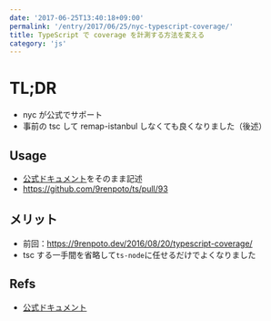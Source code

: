 ```yaml
---
date: '2017-06-25T13:40:18+09:00'
permalink: '/entry/2017/06/25/nyc-typescript-coverage/'
title: TypeScript で coverage を計測する方法を変える
category: 'js'
---
```


# TL;DR

- nyc が公式でサポート
- 事前の tsc して remap-istanbul しなくても良くなりました（後述）

## Usage

- [公式ドキュメント][tutorial-typescript]をそのまま記述
- <https://github.com/9renpoto/ts/pull/93>

## メリット

- 前回：<https://9renpoto.dev/2016/08/20/typescript-coverage/>
- tsc する一手間を省略して`ts-node`に任せるだけでよくなりました

## Refs

- [公式ドキュメント][tutorial-typescript]

[tutorial-typescript]: https://istanbul.js.org/docs/tutorials/typescript/
